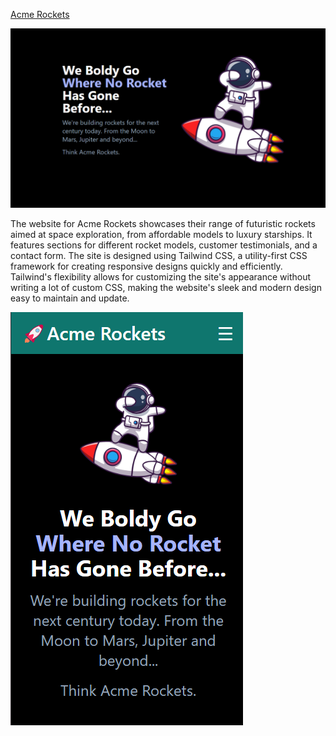 [Acme Rockets](https://acme-rockets-10fu.onrender.com)

![](https://github.com/sumedhakoranga/Acme-Rockets/blob/main/build/img/main.png)

The website for Acme Rockets showcases their range of futuristic rockets aimed at space exploration, from affordable models to luxury starships.
It features sections for different rocket models, customer testimonials, and a contact form. The site is designed using Tailwind CSS, a utility-first CSS
framework for creating responsive designs quickly and efficiently. Tailwind's flexibility allows for customizing the site's appearance without writing a 
lot of custom CSS, making the website's sleek and modern design easy to maintain and update.

![](https://github.com/sumedhakoranga/Acme-Rockets/blob/main/build/img/mobile-view.png)
